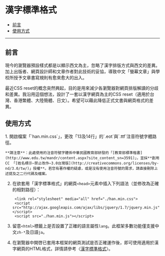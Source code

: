 # 漢字標準格式

*   [前言][qianyan]
*   [使用方式][shiyong_fangshi]

[qianyan]: #qianyan
[shiyong_fangshi]: #shiyong_fangshi
* * *

<h2 id="qianyan">前言</h2>
現今的瀏覽器預設樣式都是以顯示西文為主，忽略了漢字排版方式與西文的差異。加上出版者、網頁設計師和文章作者對此技術的妥協，導致中文「螢幕文章」與學校所授予文章書寫規則有愈來愈大的出入。

最近CSS reset的概念突然興起，目的是用來減少各瀏覽器對網頁排版解讀的分歧和差異。我沿用這個想法，設計了一套以漢字網頁為主的CSS reset（適用於台灣、香港繁體、大陸簡體、日文）。希望可以藉此降低正式文書與網頁格式的差異。

<h2 id="shiyong_fangshi">使用方式</h2>
1. 開啟檔案「`han.min.css`」，更改「13及14行」的`.eot`與`.ttf`注音符號字體路徑。

    **請注意**：此處使用的注音符號字體係中華民國教育部研發的「[教育部標準楷書](http://www.edu.tw/mandr/content.aspx?site_content_sn=3591)」，並採**創用CC 「[姓名標示—禁止改作—3.0台灣版](http://creativecommons.org/licenses/by-nd/3.0/tw/)」授權**。若您有著作權的疑慮，或是沒有使用注音符號的需求，請直接刪除上述提及之二行代碼及檔案。

2. 在欲套用「漢字標準格式」的網頁`<head>`元素中插入下列語法（並修改為正確的相對路徑）：

        <link rel="stylesheet" media="all" href="./han.min.css">
        <script src="http://ajax.googleapis.com/ajax/libs/jquery/1.7/jquery.min.js"></script>
        <script src="./han.min.js"></script>

3. 留意`<html>`標籤上是否設置了正確的語言屬性`lang`。此框架多數功能僅支援中文`zh-*`及日語`ja`。

4. 在瀏覽器中開啓已套用本框架的網頁測試是否正確運作後，即可使用適用於漢字網頁的HTML格式，詳情請參考〈[漢字標準格式](http://ethantw.net/projects/han/)〉。